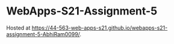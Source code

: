 # WebApps-S21-Assignment-5
Hosted at https://44-563-web-apps-s21.github.io/webapps-s21-assignment-5-AbhiRam0099/.
